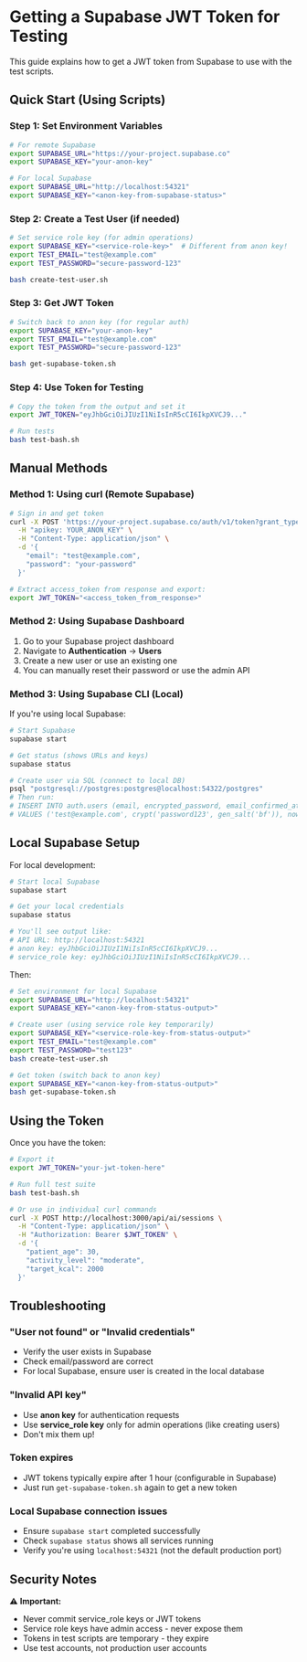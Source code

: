 # Getting a Supabase JWT Token for Testing

This guide explains how to get a JWT token from Supabase to use with the test scripts.

## Quick Start (Using Scripts)

### Step 1: Set Environment Variables

```bash
# For remote Supabase
export SUPABASE_URL="https://your-project.supabase.co"
export SUPABASE_KEY="your-anon-key"

# For local Supabase  
export SUPABASE_URL="http://localhost:54321"
export SUPABASE_KEY="<anon-key-from-supabase-status>"
```

### Step 2: Create a Test User (if needed)

```bash
# Set service role key (for admin operations)
export SUPABASE_KEY="<service-role-key>"  # Different from anon key!
export TEST_EMAIL="test@example.com"
export TEST_PASSWORD="secure-password-123"

bash create-test-user.sh
```

### Step 3: Get JWT Token

```bash
# Switch back to anon key (for regular auth)
export SUPABASE_KEY="your-anon-key"
export TEST_EMAIL="test@example.com"
export TEST_PASSWORD="secure-password-123"

bash get-supabase-token.sh
```

### Step 4: Use Token for Testing

```bash
# Copy the token from the output and set it
export JWT_TOKEN="eyJhbGciOiJIUzI1NiIsInR5cCI6IkpXVCJ9..."

# Run tests
bash test-bash.sh
```

## Manual Methods

### Method 1: Using curl (Remote Supabase)

```bash
# Sign in and get token
curl -X POST 'https://your-project.supabase.co/auth/v1/token?grant_type=password' \
  -H "apikey: YOUR_ANON_KEY" \
  -H "Content-Type: application/json" \
  -d '{
    "email": "test@example.com",
    "password": "your-password"
  }'

# Extract access_token from response and export:
export JWT_TOKEN="<access_token_from_response>"
```

### Method 2: Using Supabase Dashboard

1. Go to your Supabase project dashboard
2. Navigate to **Authentication** → **Users**
3. Create a new user or use an existing one
4. You can manually reset their password or use the admin API

### Method 3: Using Supabase CLI (Local)

If you're using local Supabase:

```bash
# Start Supabase
supabase start

# Get status (shows URLs and keys)
supabase status

# Create user via SQL (connect to local DB)
psql "postgresql://postgres:postgres@localhost:54322/postgres"
# Then run:
# INSERT INTO auth.users (email, encrypted_password, email_confirmed_at)
# VALUES ('test@example.com', crypt('password123', gen_salt('bf')), now());
```

## Local Supabase Setup

For local development:

```bash
# Start local Supabase
supabase start

# Get your local credentials
supabase status

# You'll see output like:
# API URL: http://localhost:54321
# anon key: eyJhbGciOiJIUzI1NiIsInR5cCI6IkpXVCJ9...
# service_role key: eyJhbGciOiJIUzI1NiIsInR5cCI6IkpXVCJ9...
```

Then:

```bash
# Set environment for local Supabase
export SUPABASE_URL="http://localhost:54321"
export SUPABASE_KEY="<anon-key-from-status-output>"

# Create user (using service role key temporarily)
export SUPABASE_KEY="<service-role-key-from-status-output>"
export TEST_EMAIL="test@example.com"
export TEST_PASSWORD="test123"
bash create-test-user.sh

# Get token (switch back to anon key)
export SUPABASE_KEY="<anon-key-from-status-output>"
bash get-supabase-token.sh
```

## Using the Token

Once you have the token:

```bash
# Export it
export JWT_TOKEN="your-jwt-token-here"

# Run full test suite
bash test-bash.sh

# Or use in individual curl commands
curl -X POST http://localhost:3000/api/ai/sessions \
  -H "Content-Type: application/json" \
  -H "Authorization: Bearer $JWT_TOKEN" \
  -d '{
    "patient_age": 30,
    "activity_level": "moderate",
    "target_kcal": 2000
  }'
```

## Troubleshooting

### "User not found" or "Invalid credentials"
- Verify the user exists in Supabase
- Check email/password are correct
- For local Supabase, ensure user is created in the local database

### "Invalid API key"
- Use **anon key** for authentication requests
- Use **service_role key** only for admin operations (like creating users)
- Don't mix them up!

### Token expires
- JWT tokens typically expire after 1 hour (configurable in Supabase)
- Just run `get-supabase-token.sh` again to get a new token

### Local Supabase connection issues
- Ensure `supabase start` completed successfully
- Check `supabase status` shows all services running
- Verify you're using `localhost:54321` (not the default production port)

## Security Notes

⚠️ **Important:**
- Never commit service_role keys or JWT tokens
- Service role keys have admin access - never expose them
- Tokens in test scripts are temporary - they expire
- Use test accounts, not production user accounts

